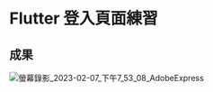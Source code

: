 # Flutter 登入頁面練習

## 成果
![螢幕錄影_2023-02-07_下午7_53_08_AdobeExpress](https://user-images.githubusercontent.com/69885352/217838862-d30b5c81-3d21-4c3a-8a03-f3fb6c825ff0.gif)
